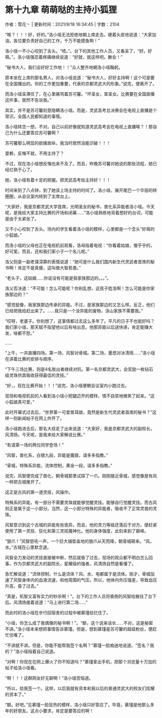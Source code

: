 # 第十九章 萌萌哒的主持小狐狸

作者：雪花丶 | 更新时间：2021/9/18 16:34:45 | 字数：2104

“唉？！！！好，好的。”洛小瑶无法拒绝地朝上席走去。硬着头皮地说道：“大家加油，各位要负责好自己的工作，千万不能摸鱼啊！”

洛小瑶一不小心咬到了舌头。“唔。”。台下的其他工作人员，又看呆了，“好。好萌。”。洛小瑶强忍着疼痛继续说道：“好就，就这样吧。散会！”

“秘书大人，我们会好好工作地！！”众人整齐地朝洛小瑶鞠躬。

原本坐在上席的那名男人，对洛小瑶说道：“秘书大人，好好主持啊！这个可是要在全国播出的。你的工作更加重要，代表的京都灵武大的形象。”说完，便离开了。

而洛小瑶呆滞住了，在心里痛骂着苏可馨。“坏圣女，笨圣女。比赛要在全国直播这件事，居然不告诉我。”

其实，并不是苏可馨刻意隐瞒洛小瑶。而是，灵武高考总决赛会在电视上直播是个常识。全国人民都知道的事情。

洛小瑶转念一想，不对。自己以前好像就知道灵武高考会在电视上直播唉？！那自己为什么还要答应苏可馨啊？

苏可馨那么明显的欲擒故纵，我当时居然没能识破！！！

耍赖，反悔不就，不用主持了？

不过，现在洛小瑶想反悔也来不及了。而且，昨晚苏可馨对她说的那些流程，她已经烂熟于心了。

她，洛小瑶有着十足的把握。把灵武高考给主持好！！！

时间来到了八点钟，到了她该上场主持的时间了。洛小瑶，展开尾巴一个华丽的转圈圈，从会议室内转到了主席台上。

“大家好，我是京都灵武大学首席，光明圣女的秘书，兽化系异能者洛小瑶。今天呢，是我给大家主持比赛的开场和闭幕……”洛小瑶熟练地背着想好的台词，可能是由于太紧张了。

又不小心咬到了舌头。场内的学生看着洛小瑶的模样，心里都是一个念头“好萌的小狐娘。”

而洛小瑶的父母也正在电视机前观看，洛母指着电视：“你看着姑娘，傻乎乎的，好可爱。而且，还和我们家小子一个名儿呢。”

洛父则是一副老谋深算的表情说道：“她可是什么我们国内新生代灵武者首席的秘书啊！肯定不是真傻，这叫做大智若愚。”

“老头子，这姑娘……你说没有可能是我家族那边的。。。”。

洛父否决道：“不可能！怎么可能呢？你别乱想，这孩子姓洛啊！怎么可能是你家族那边的？”

“感觉挺像，我家族那边传承的异能。不过，是家族那边的又怎么样。反正，他们已经把我给赶出来了。……我只是一个没异能的废物，涂山家族不需要我。”

“哎呀，老婆子。你别想了，这事情都过去这么多年了。平凡的日子不也挺好吗？我们家小瑶，那天赋不指望他以后有啥出息。他那异能以后送快递，肯定能赚大发，啥都不愁。”

……

“上午，一共直播四场。第一场，风智对骨城。第二场，墨悠对冰清雨……”洛小瑶在讲着比赛的安排与顺序。

“下午三场比赛，则是4名胜出者继续对抗。第一名京都灵武大，会奖励一枚钻石级灵珠供其吸收获得最佳的灵技。”

“好，，现在比赛开始！！！”说完，洛小瑶便朝会议室内小跑过去。

现场和电视机前的人看到洛小瑶小短腿迈开的模样，情不自禁地微笑了起来。“这小狐娘真可爱。”

此时开幕式过去后，“世界第一可爱兽耳娘，竟然是新生代灵武者首席的秘书？”这样一则新闻帖子在网上炸开了。

洛小瑶跑进去后，那名大叔走了出来说道：“大家好，我是京都灵武大的副校长。风清扬。今天呢，是我来给大家解说比赛。”

“有请第一场的两位同学登场！”

“风智，兽化系，白银九段，异能是魔狼，请多多指教。”

“骨城，特殊系异能，流体控制，黄金一段，请多多指教。”

说完，风智便完成了兽化，朝骨城那里试探了一爪。刚刚接近骨城，感觉像是有风一样把古城推开了。

这正是古风的第一道灵技，风操作。

特殊系的异能，有一部分不需要灵珠就能够觉醒灵技。能够自行觉醒灵技。而古风则正是属于这一小部分。当然，这一小部分特殊的异能者，吸收不了正常灵兽的灵珠。

风智意识到这个古城的异能有些诡异。而且，他的灵力等级还落后于对方。便赶紧使用了第一灵技、狂化和第三灵技魔神化。他的身体强度，此刻来到了巅峰。

“狼爪！”风智怒吼一声，一个巨大铺垫盖地的狼爪从天而降，朝骨城砸来。“风，水。”古城在心里默念道。

风智全力发动的灵技直接被中断，然后就昏了过去，现场的观众都不明白怎么回事。作为京都灵武大的副院长，星耀级的强者。风清扬自然是看懂了。

急忙解说道：“流体控制，什么是流体？风、水、电都属于是流体。刚才，骨城加速了风智身体内的血液流速，和他周围的气压。所以，他体内外压强差，导致血压升高，昏了过去。”

“真是，机智又富有实力的秒杀啊！”。台下的工作人员将昏倒的风智给搬往了台下后。风清扬接着说道：“马上进行第二场……”

而此时的洛小瑶在步行回宿舍的过程中被慕瑾给拦住了。

“小瑶，你怎么成了我偶像的秘书啊！”。“额，这个说来话长……不对，这是秘密不讲。”洛小瑶本来想把事情告诉慕瑾。但是，想到慕瑾是苏可馨的超级粉丝，便赶忙住嘴了。

“不讲就不讲。但是，你能不能帮我签个名啊？”慕瑾一脸痴迷地说道。“签名？我的？”洛小瑶指着自己说道。

“对啊！你现在在网上爆火了你不知道吗？”慕瑾拿出手机，把那个浏览量十万加的帖子给洛小瑶看。

“啊！！！这群网友好无聊啊！”洛小瑶苦恼道。

“所以，给我签一个。这样，以后我就有资本和我以后的普通灵武大的校友们炫耀的资本了。”

“额。好吧。”见慕瑾一脸狂热的模样，洛小瑶只好答应了。毕竟，慕瑾是他那么多年的好朋友。这点小要求，肯定是要答应的啊！

